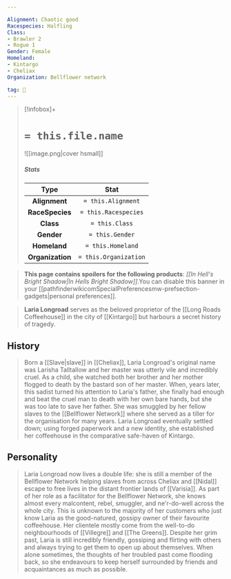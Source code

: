 ```yaml
---

Alignment: Chaotic good
Racespecies: Halfling
Class:
- Brawler 2
- Rogue 1
Gender: Female
Homeland:
- Kintargo
- Cheliax
Organization: Bellflower network

tag: 👤️
---
```


> [!infobox]+
> #  `= this.file.name`
> ![[image.png|cover hsmall]]
> ##### Stats
> Type | Stat |
> :---: |:---:|
> **Alignment** | `= this.Alignment` |
> **RaceSpecies** | `= this.Racespecies` |
> **Class** | `= this.Class` |
> **Gender** | `= this.Gender` |
> **Homeland** | `= this.Homeland` |
> **Organization** | `= this.Organization` |



> **This page contains spoilers for the following products**: *[[In Hell's Bright Shadow|In Hells Bright Shadow]]*.You can disable this banner in your [[pathfinderwikicomSpecialPreferencesmw-prefsection-gadgets|personal preferences]].


> **Laria Longroad** serves as the beloved proprietor of the [[Long Roads Coffeehouse]] in the city of [[Kintargo]] but harbours a secret history of tragedy.


## History

> Born a [[Slave|slave]] in [[Cheliax]], Laria Longroad's original name was Larisha Talltallow and her master was utterly vile and incredibly cruel. As a child, she watched both her brother and her mother flogged to death by the bastard son of her master. When, years later, this sadist turned his attention to Laria's father, she finally had enough and beat the cruel man to death with her own bare hands, but she was too late to save her father. She was smuggled by her fellow slaves to the [[Bellflower Network]] where she served as a tiller for the organisation for many years. Laria Longroad eventually settled down; using forged paperwork and a new identity, she established her coffeehouse in the comparative safe-haven of Kintargo.


## Personality

> Laria Longroad now lives a double life: she is still a member of the Bellflower Network helping slaves from across Cheliax and [[Nidal]] escape to free lives in the distant frontier lands of [[Varisia]]. As part of her role as a facilitator for the Bellflower Network, she knows almost every malcontent, rebel, smuggler, and ne'r-do-well across the whole city. This is unknown to the majority of her customers who just know Laria as the good-natured, gossipy owner of their favourite coffeehouse. Her clientele mostly come from the well-to-do neighbourhoods of [[Villegre]] and [[The Greens]]. Despite her grim past, Laria is still incredibly friendly, gossiping and flirting with others and always trying to get them to open up about themselves. When alone sometimes, the thoughts of her troubled past come flooding back, so she endeavours to keep herself surrounded by friends and acquaintances as much as possible.








